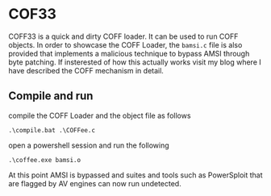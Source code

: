 # COF33 


COFF33 is a quick and dirty COFF loader. It can be used to run COFF objects. In order to showcase the COFF Loader, the `bamsi.c` file is also provided that implements a malicious technique to bypass AMSI through byte patching. If insterested of how this actually works visit my blog where I have described the COFF mechanism in detail. 

## Compile and run 

compile the COFF Loader and the object file as follows 

```
.\compile.bat .\COFFee.c
```

open a powershell session and run the following 

```
.\coffee.exe bamsi.o
```

At this point AMSI is bypassed and suites and tools such as PowerSploit that are flagged by AV engines can now run undetected. 



